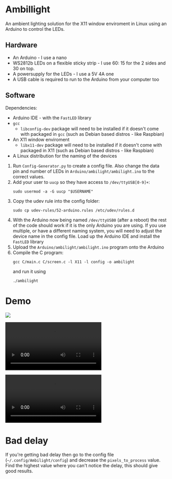 # Ambillight
An ambient lighting solution for the X11 window enviroment in Linux using an Arduino to control the LEDs.

## Hardware
* An Arduino - I use a nano
* WS2812b LEDs on a flexible sticky strip - I use 60: 15 for the 2 sides and 30 on top.
* A powersupply for the LEDs - I use a 5V 4A one
* A USB cable is required to run to the Arduino from your computer too

## Software
Dependencies:
* Arduino IDE - with the `FastLED` library
* `gcc` 
  * `libconfig-dev` package will need to be installed if it doesn't come with packaged in `gcc` (such as Debian based distros - like Raspbian)
* An X11 window enviroment
  * `libx11-dev` package will need to be installed if it doesn't come with packaged in X11 (such as Debian based distros - like Raspbian)
* A Linux distribution for the naming of the devices

1. Run `Config-Generator.py` to create a config file. Also change the data pin and number of LEDs in `Arduino/ambilight/ambilight.ino` to the correct values.
2. Add your user to `uucp` so they have access to `/dev/ttyUSB[0-9]+`: 
    ```shell
    sudo usermod -a -G uucp "$USERNAME"
    ```
3. Copy the udev rule into the config folder: 
    ```shell
    sudo cp udev-rules/52-arduino.rules /etc/udev/rules.d
    ```
4. With the Arduino now being named `/dev/ttyUSB0` (after a reboot) the rest of the code should work if it is the only Arduino you are using. If you use multiple, or have a different naming system, you will need to adjust the device name in the config file. Load up the Arduino IDE and install the `FastLED` library
5. Upload the `Arduino/ambilight/ambilight.ino` program onto the Arduino
6. Compile the C program: 
    ```shell
    gcc C/main.c C/screen.c -l X11 -l config -o ambilight
    ``` 
    and run it using 
    ```shell
    ./ambilight
    ```

# Demo

![](https://github.com/josh26turner/ambilight/raw/master/Demo/Ambilight-1.jpg)

![](https://github.com/josh26turner/ambilight/raw/master/Demo/Ambilight-2.mp4)

![Rockstar Games, Inc](https://github.com/josh26turner/ambilight/raw/master/Demo/Ambilight-1.mp4 "GTA V splash screen")

# Bad delay  

If you're getting bad delay then go to the config file (`~/.config/Ambilight/config`) and decrease the `pixels_to_process` value. Find the highest value where you can't notice the delay, this should give good results.  
